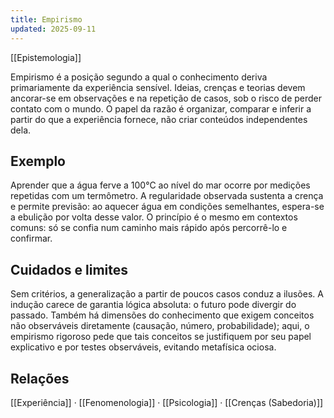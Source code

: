 ```yaml
---
title: Empirismo
updated: 2025-09-11
---
```

[[Epistemologia]]

Empirismo é a posição segundo a qual o conhecimento deriva primariamente da experiência sensível. Ideias, crenças e teorias devem ancorar-se em observações e na repetição de casos, sob o risco de perder contato com o mundo. O papel da razão é organizar, comparar e inferir a partir do que a experiência fornece, não criar conteúdos independentes dela.

## Exemplo
Aprender que a água ferve a 100°C ao nível do mar ocorre por medições repetidas com um termômetro. A regularidade observada sustenta a crença e permite previsão: ao aquecer água em condições semelhantes, espera-se a ebulição por volta desse valor. O princípio é o mesmo em contextos comuns: só se confia num caminho mais rápido após percorrê-lo e confirmar.

## Cuidados e limites
Sem critérios, a generalização a partir de poucos casos conduz a ilusões. A indução carece de garantia lógica absoluta: o futuro pode divergir do passado. Também há dimensões do conhecimento que exigem conceitos não observáveis diretamente (causação, número, probabilidade); aqui, o empirismo rigoroso pede que tais conceitos se justifiquem por seu papel explicativo e por testes observáveis, evitando metafísica ociosa.

## Relações
[[Experiência]] · [[Fenomenologia]] · [[Psicologia]] · [[Crenças (Sabedoria)]]

